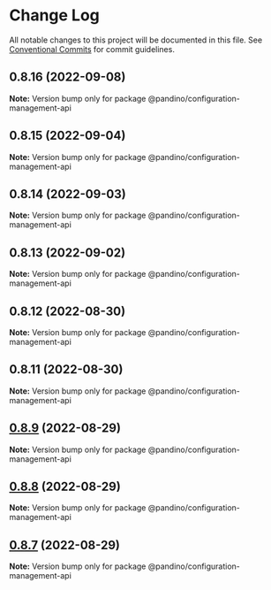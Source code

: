 # Change Log

All notable changes to this project will be documented in this file.
See [Conventional Commits](https://conventionalcommits.org) for commit guidelines.

## 0.8.16 (2022-09-08)

**Note:** Version bump only for package @pandino/configuration-management-api

## 0.8.15 (2022-09-04)

**Note:** Version bump only for package @pandino/configuration-management-api

## 0.8.14 (2022-09-03)

**Note:** Version bump only for package @pandino/configuration-management-api

## 0.8.13 (2022-09-02)

**Note:** Version bump only for package @pandino/configuration-management-api

## 0.8.12 (2022-08-30)

**Note:** Version bump only for package @pandino/configuration-management-api

## 0.8.11 (2022-08-30)

**Note:** Version bump only for package @pandino/configuration-management-api

## [0.8.9](https://github.com/BlackBeltTechnology/pandino/compare/v0.8.8...v0.8.9) (2022-08-29)

**Note:** Version bump only for package @pandino/configuration-management-api

## [0.8.8](https://github.com/BlackBeltTechnology/pandino/compare/v0.8.7...v0.8.8) (2022-08-29)

**Note:** Version bump only for package @pandino/configuration-management-api

## [0.8.7](https://github.com/BlackBeltTechnology/pandino/compare/v0.8.6...v0.8.7) (2022-08-29)

**Note:** Version bump only for package @pandino/configuration-management-api
